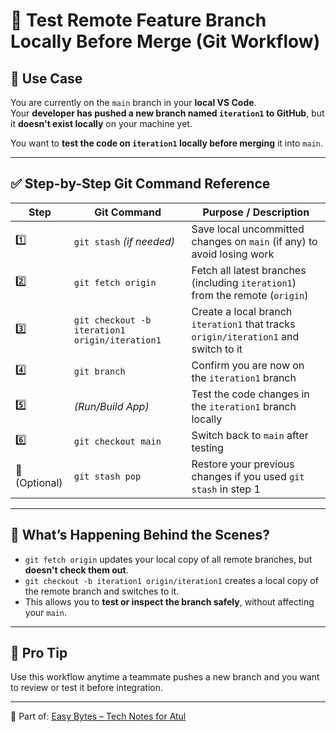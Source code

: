 # 🚀 Test Remote Feature Branch Locally Before Merge (Git Workflow)

## 🧠 Use Case

You are currently on the `main` branch in your **local VS Code**.  
Your **developer has pushed a new branch named `iteration1` to GitHub**, but it **doesn't exist locally** on your machine yet.

You want to **test the code on `iteration1` locally before merging** it into `main`.

---

## ✅ Step-by-Step Git Command Reference

| Step | Git Command | Purpose / Description |
|------|-------------|------------------------|
| 1️⃣ | `git stash` *(if needed)* | Save local uncommitted changes on `main` (if any) to avoid losing work |
| 2️⃣ | `git fetch origin` | Fetch all latest branches (including `iteration1`) from the remote (`origin`) |
| 3️⃣ | `git checkout -b iteration1 origin/iteration1` | Create a local branch `iteration1` that tracks `origin/iteration1` and switch to it |
| 4️⃣ | `git branch` | Confirm you are now on the `iteration1` branch |
| 5️⃣ | *(Run/Build App)* | Test the code changes in the `iteration1` branch locally |
| 6️⃣ | `git checkout main` | Switch back to `main` after testing |
| 🔁 (Optional) | `git stash pop` | Restore your previous changes if you used `git stash` in step 1 |

---

## 🔄 What’s Happening Behind the Scenes?

- `git fetch origin` updates your local copy of all remote branches, but **doesn't check them out**.
- `git checkout -b iteration1 origin/iteration1` creates a local copy of the remote branch and switches to it.
- This allows you to **test or inspect the branch safely**, without affecting your `main`.

---

## 📝 Pro Tip

Use this workflow anytime a teammate pushes a new branch and you want to review or test it before integration.

---

📂 Part of: [Easy Bytes – Tech Notes for Atul](https://github.com/yourusername/easy-bytes-tech-notes)
